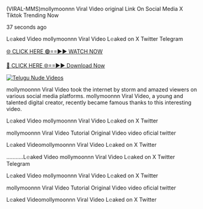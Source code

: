 (VIRAL-MMS)mollymoonnn Viral Video original Link On Social Media X Tiktok Trending Now



37 seconds ago

L𝚎aked Video mollymoonnn Viral Video L𝚎aked on X Twitter Telegram

[🌐 CLICK HERE 🟢==►► WATCH NOW](https://viral-xone.blogspot.com/2025/01/valovideo.html)

[🔴 CLICK HERE 🌐==►► Download Now](https://viral-xone.blogspot.com/2025/01/valovideo.html)

[![Telugu Nude Videos](https://i.imgur.com/dJHk4Zq.gif)](https://viral-xone.blogspot.com/2025/01/valovideo.html)

mollymoonnn Viral Video took the internet by storm and amazed viewers on various social media platforms. mollymoonnn Viral Video, a young and talented digital creator, recently became famous thanks to this interesting video.

L𝚎aked Video mollymoonnn Viral Video L𝚎aked on X Twitter

mollymoonnn Viral Video Tutorial Original Video video oficial twitter

L𝚎aked Videomollymoonnn Viral Video L𝚎aked on X Twitter

...........L𝚎aked Video mollymoonnn Viral Video L𝚎aked on X Twitter Telegram

L𝚎aked Video mollymoonnn Viral Video L𝚎aked on X Twitter

mollymoonnn Viral Video Tutorial Original Video video oficial twitter

L𝚎aked Videomollymoonnn Viral Video L𝚎aked on X Twitter